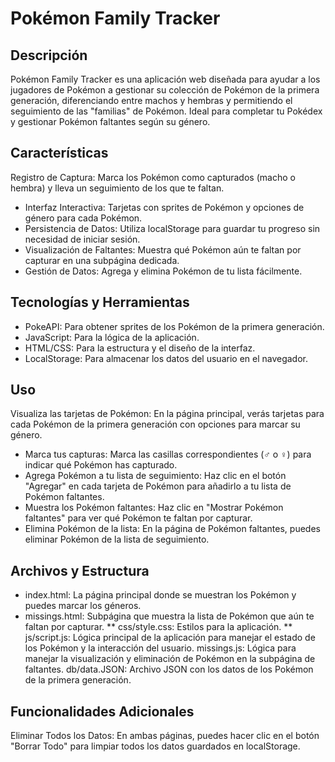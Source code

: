 # Pokémon Family Tracker
## Descripción
Pokémon Family Tracker es una aplicación web diseñada para ayudar a los jugadores de Pokémon a gestionar su colección de Pokémon de la primera generación, diferenciando entre machos y hembras y permitiendo el seguimiento de las "familias" de Pokémon. Ideal para completar tu Pokédex y gestionar Pokémon faltantes según su género.

## Características
Registro de Captura: Marca los Pokémon como capturados (macho o hembra) y lleva un seguimiento de los que te faltan.
* Interfaz Interactiva: Tarjetas con sprites de Pokémon y opciones de género para cada Pokémon.
* Persistencia de Datos: Utiliza localStorage para guardar tu progreso sin necesidad de iniciar sesión.
* Visualización de Faltantes: Muestra qué Pokémon aún te faltan por capturar en una subpágina dedicada.
* Gestión de Datos: Agrega y elimina Pokémon de tu lista fácilmente.
## Tecnologías y Herramientas
* PokeAPI: Para obtener sprites de los Pokémon de la primera generación.
* JavaScript: Para la lógica de la aplicación.
* HTML/CSS: Para la estructura y el diseño de la interfaz.
* LocalStorage: Para almacenar los datos del usuario en el navegador.

## Uso
Visualiza las tarjetas de Pokémon: En la página principal, verás tarjetas para cada Pokémon de la primera generación con opciones para marcar su género.
* Marca tus capturas: Marca las casillas correspondientes (♂ o ♀) para indicar qué Pokémon has capturado.
* Agrega Pokémon a tu lista de seguimiento: Haz clic en el botón "Agregar" en cada tarjeta de Pokémon para añadirlo a tu lista de Pokémon faltantes.
* Muestra los Pokémon faltantes: Haz clic en "Mostrar Pokémon faltantes" para ver qué Pokémon te faltan por capturar.
* Elimina Pokémon de la lista: En la página de Pokémon faltantes, puedes eliminar Pokémon de la lista de seguimiento.
## Archivos y Estructura
* index.html: La página principal donde se muestran los Pokémon y puedes marcar los géneros.
* missings.html: Subpágina que muestra la lista de Pokémon que aún te faltan por capturar.
** css/style.css: Estilos para la aplicación.
** js/script.js: Lógica principal de la aplicación para manejar el estado de los Pokémon y la interacción del usuario.
missings.js: Lógica para manejar la visualización y eliminación de Pokémon en la subpágina de faltantes.
db/data.JSON: Archivo JSON con los datos de los Pokémon de la primera generación.
## Funcionalidades Adicionales
Eliminar Todos los Datos: En ambas páginas, puedes hacer clic en el botón "Borrar Todo" para limpiar todos los datos guardados en localStorage.
